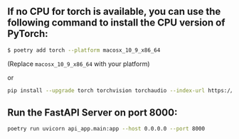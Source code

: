 




## If no CPU for torch is available, you can use the following command to install the CPU version of PyTorch:

```bash
$ poetry add torch --platform macosx_10_9_x86_64
```
(Replace `macosx_10_9_x86_64` with your platform)

or 

```bash
pip install --upgrade torch torchvision torchaudio --index-url https://download.pytorch.org/whl/cpu
```

## Run the FastAPI Server on port 8000:

```bash
poetry run uvicorn api_app.main:app --host 0.0.0.0 --port 8000
```

